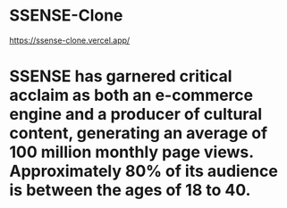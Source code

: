 # SSENSE-Clone
https://ssense-clone.vercel.app/

# SSENSE has garnered critical acclaim as both an e-commerce engine and a producer of cultural content, generating an average of 100 million monthly page views. Approximately 80% of its audience is between the ages of 18 to 40. 
